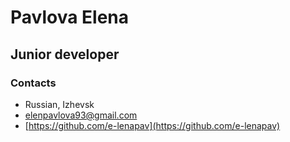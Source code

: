 # Pavlova Elena
## Junior developer
### Contacts
* Russian, Izhevsk
* [elenpavlova93@gmail.com](mailto:elenpavlova93@gmail.com)
* [https://github.com/e-lenapav](https://github.com/e-lenapav)



